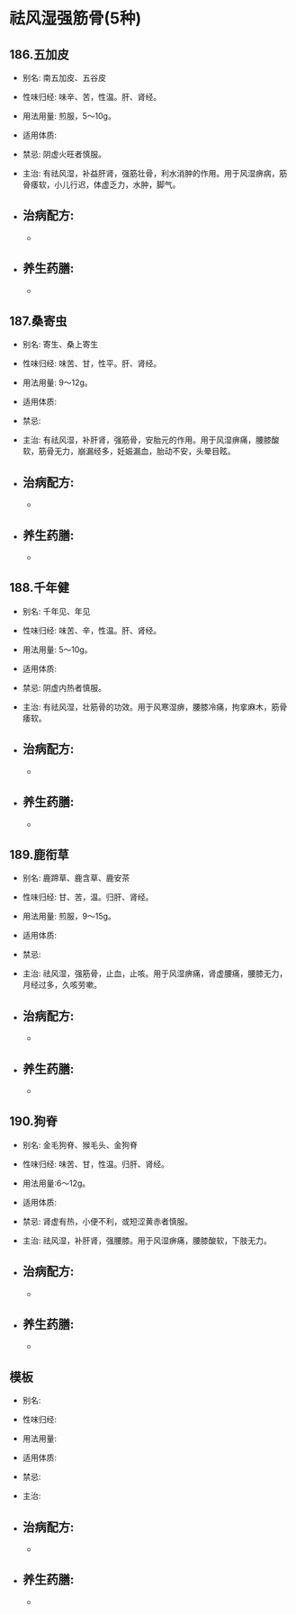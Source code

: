 # 祛风湿强筋骨(5种)

## 186.五加皮

- 别名: 南五加皮、五谷皮
- 性味归经: 味辛、苦，性温。肝、肾经。
- 用法用量: 煎服，5～10g。
- 适用体质: 
- 禁忌: 阴虚火旺者慎服。

- 主治: 有祛风湿，补益肝肾，强筋壮骨，利水消肿的作用。用于风湿痹病，筋骨痿软，小儿行迟，体虚乏力，水肿，脚气。
- 治病配方: 
  - 
  - 
  
- 养生药膳: 
  - 
  - 


## 187.桑寄虫

- 别名: 寄生、桑上寄生
- 性味归经: 味苦、甘，性平。肝、肾经。
- 用法用量: 9～12g。
- 适用体质: 
- 禁忌: 

- 主治: 有祛风湿，补肝肾，强筋骨，安胎元的作用。用于风湿痹痛，腰膝酸软，筋骨无力，崩漏经多，妊娠漏血，胎动不安，头晕目眩。
- 治病配方: 
  - 
  - 
  
- 养生药膳: 
  - 
  - 


## 188.千年健

- 别名: 千年见、年见
- 性味归经: 味苦、辛，性温。肝、肾经。
- 用法用量: 5～10g。
- 适用体质: 
- 禁忌: 阴虚内热者慎服。

- 主治: 有祛风湿，壮筋骨的功效。用于风寒湿痹，腰膝冷痛，拘挛麻木，筋骨痿软。
- 治病配方: 
  - 
  - 
  
- 养生药膳: 
  - 
  - 

## 189.鹿衔草

- 别名: 鹿蹄草、鹿含草、鹿安茶
- 性味归经: 甘、苦，温。归肝、肾经。
- 用法用量: 煎服，9～15g。
- 适用体质: 
- 禁忌: 

- 主治: 祛风湿，强筋骨，止血，止咳。用于风湿痹痛，肾虚腰痛，腰膝无力，月经过多，久咳劳嗽。
- 治病配方: 
  - 
  - 
  
- 养生药膳: 
  - 
  - 


## 190.狗脊

- 别名: 金毛狗脊、猴毛头、金狗脊
- 性味归经: 味苦、甘，性温。归肝、肾经。
- 用法用量:6～12g。
- 适用体质: 
- 禁忌: 肾虚有热，小便不利，或短涩黄赤者慎服。

- 主治: 祛风湿，补肝肾，强腰膝。用于风湿痹痛，腰膝酸软，下肢无力。
- 治病配方: 
  - 
  - 
  
- 养生药膳: 
  - 
  - 



## 模板

- 别名: 
- 性味归经: 
- 用法用量:
- 适用体质: 
- 禁忌: 

- 主治: 
- 治病配方: 
  - 
  - 
  
- 养生药膳: 
  - 
  - 

